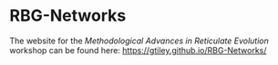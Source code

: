 # RBG-Networks

The website for the *Methodological Advances in Reticulate Evolution* workshop can be found here: https://gtiley.github.io/RBG-Networks/
